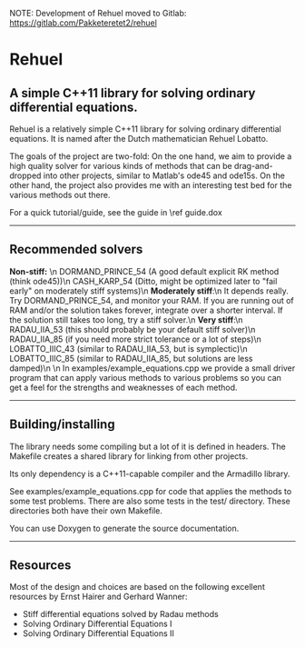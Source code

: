 NOTE: Development of Rehuel moved to Gitlab: https://gitlab.com/Pakketeretet2/rehuel

Rehuel
==============
A simple C++11 library for solving ordinary differential equations.
--------------

Rehuel is a relatively simple C++11 library for solving ordinary differential
equations. It is named after the Dutch mathematician Rehuel Lobatto.

The goals of the project are two-fold: On the one hand, we aim to provide
a high quality solver for various kinds of methods that can be drag-and-dropped
into other projects, similar to Matlab's ode45 and ode15s.
On the other hand, the project also provides me with an interesting test bed
for the various methods out there.

For a quick tutorial/guide, see the guide in \ref guide.dox

---------------
Recommended solvers
---------------

<b>Non-stiff:</b> \n
    DORMAND_PRINCE_54    (A good default explicit RK method (think ode45))\n
    CASH_KARP_54         (Ditto, might be optimized later to "fail early"
                         on moderately stiff systems)\n
<b>Moderately stiff</b>:\n
    It depends really. Try DORMAND_PRINCE_54, and monitor your RAM. If you are
running out of RAM and/or the solution takes forever, integrate over a
shorter interval. If the solution still takes too long, try a stiff solver.\n
<b>Very stiff</b>:\n
    RADAU_IIA_53     (this should probably be your default stiff solver)\n
    RADAU_IIA_85     (if you need more strict tolerance or a lot of steps)\n
    LOBATTO_IIIC_43  (similar to RADAU_IIA_53, but is symplectic)\n
    LOBATTO_IIIC_85  (similar to RADAU_IIA_85, but solutions are less damped)\n
\n
In examples/example_equations.cpp we provide a small driver program that can
apply various methods to various problems so you can get a feel for the
strengths and weaknesses of each method.

-------------------------
Building/installing
-------------------------
The library needs some compiling but a lot of it is defined in headers.
The Makefile creates a shared library for linking from other projects.

Its only dependency is a C++11-capable compiler and the Armadillo library.

See examples/example_equations.cpp for code that applies the methods to
some test problems. There are also some tests in the test/ directory.
These directories both have their own Makefile.

You can use Doxygen to generate the source documentation.

----------------
Resources
----------------
Most of the design and choices are based on the following excellent resources
by Ernst Hairer and Gerhard Wanner:
 - Stiff differential equations solved by Radau methods
 - Solving Ordinary Differential Equations I
 - Solving Ordinary Differential Equations II


